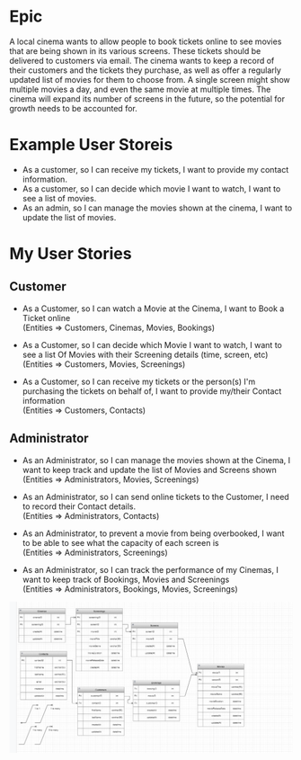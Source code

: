 # Epic

A local cinema wants to allow people to book tickets online to see movies that are being shown in its various screens.
These tickets should be delivered to customers via email.
The cinema wants to keep a record of their customers and the tickets they purchase,
as well as offer a regularly updated list of movies for them to choose from.
A single screen might show multiple movies a day, and even the same movie at multiple times.
The cinema will expand its number of screens in the future, so the potential for growth needs to be accounted for.

# Example User Storeis

- As a customer, so I can receive my tickets, I want to provide my contact information.
- As a customer, so I can decide which movie I want to watch, I want to see a list of movies.
- As an admin, so I can manage the movies shown at the cinema, I want to update the list of movies.

# My User Stories

## Customer

- As a Customer, so I can watch a Movie at the Cinema, I want to Book a Ticket online<br/>
  (Entities => Customers, Cinemas, Movies, Bookings)

- As a Customer, so I can decide which Movie I want to watch, I want to see a list Of Movies with their Screening details (time, screen, etc)<br/>
  (Entities => Customers, Movies, Screenings)

- As a Customer, so I can receive my tickets or the person(s) I'm purchasing the tickets on behalf of, I want to provide my/their Contact information<br/>
  (Entities => Customers, Contacts)

## Administrator

- As an Administrator, so I can manage the movies shown at the Cinema, I want to keep track and update the list of Movies and Screens shown<br/>
  (Entities => Administrators, Movies, Screenings)

- As an Administrator, so I can send online tickets to the Customer, I need to record their Contact details.<br/>
  (Entities => Administrators, Contacts)

- As an Administrator, to prevent a movie from being overbooked, I want to be able to see what the capacity of each screen is<br/>
  (Entities => Administrators, Screenings)

- As an Administrator, so I can track the performance of my Cinemas, I want to keep track of Bookings, Movies and Screenings<br/>
  (Entities => Administrators, Bookings, Movies, Screenings)

![ERD Diagram](./ERD.png)
